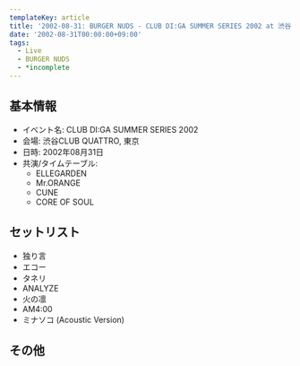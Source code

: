```yaml
---
templateKey: article
title: '2002-08-31: BURGER NUDS - CLUB DI:GA SUMMER SERIES 2002 at 渋谷CLUB QUATTRO'
date: '2002-08-31T00:00:00+09:00'
tags:
  - Live
  - BURGER NUDS
  - *incomplete
---
```

## 基本情報

* イベント名: CLUB DI:GA SUMMER SERIES 2002
* 会場: 渋谷CLUB QUATTRO, 東京
* 日時: 2002年08月31日
* 共演/タイムテーブル:
  * ELLEGARDEN
  * Mr.ORANGE
  * CUNE
  * CORE OF SOUL

## セットリスト

* 独り言
* エコー
* タネリ
* ANALYZE
* 火の凛
* AM4:00
* ミナソコ (Acoustic Version)

## その他

